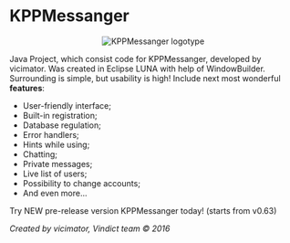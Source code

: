 # KPPMessanger
<p align="center">
  <img src="http://i.imgur.com/P62VBEA.jpg" alt="KPPMessanger logotype"/>
</p>
<p>Java Project, which consist code for KPPMessanger, developed by vicimator. Was created in Eclipse LUNA with help of WindowBuilder. Surrounding is simple, but usability is high! Include next most wonderful <strong>features</strong>:</p>
<ul>
    <li>User-friendly interface;</li>
    <li>Built-in registration;</li>
    <li>Database regulation;</li>
    <li>Error handlers;</li>
    <li>Hints while using;</li>
    <li>Chatting;</li>
    <li>Private messages;</li>
    <li>Live list of users;</li>
    <li>Possibility to change accounts;</>
    <li>And even more... </li>
</ul>    
Try NEW pre-release version KPPMessanger today! (starts from v0.63)

<i>Created by vicimator, Vindict team © 2016</i>
